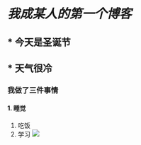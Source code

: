 # *我成某人的第一个博客*
## * **今天是圣诞节**
## * **天气很冷**
### 我做了三件事情
#### 1. 睡觉
1. 吃饭
1. 学习
![](https://www.baidu.com/link?url=Cktd6a8M0hZovKgG40-awQ_uoqWJGNR_gGgM6oDuP4qPGLdXzKJbHR3B6R-2u12LTzKvftz6HJxKQ0Vg1zlBGg9EAHPTFHuKJ59q8cI5ib8xygL-lBbeXIkCf6fJJsJ511A4zM7F3HrsYVGLUvEGX5TZ0wbnaILXbfKhJ2BPgCs6lEFMG3CPbFvrj1YzxDX3uZXHBHpLyUpEFCnvpWsqh5hNPqyDdE9Sat49uWNyA80iZm3IEYkevAy578ZI2VJ8FAqwX4RCs4JtWoP4fhb2wgcLlPwg0i4-0yiAPWxruTRXmhiK6gHsReT8zI-mDRui9sMDzjaRFRIVAGoxv_ovtco1ROlryQYj46zDxZk5jqX_skY0Kbe4sHGskoS7dzHCOK3vTQpwcM6o5S7Kg_5oogVp0duV0mo118b1H2kC7ZCmphouy7_vxku_qVH7CENs0muCBRLzi5CV5cONAl-YYOCwaq4qCGQNonJOGK4wCSgrujrAWiPR8pBVKIOV7grWkC0LqCmkzL0sNgj0CTLtF13W6-lxEz5dGXgv54pvDzLyQVYfEvG3yfC8FcZOALJ1Ju43__T3AqKbBZzawjMiKe11Up2g89gGCrmWY7JP4FWMDZY2-OzIL76uT6F5VKE9YkRtWoop5DyXlwmYakIBoH1VrG-AO8XiVoO_0ijKF0G&click_t=1608905242204&s_info=1312_652&wd=&eqid=a19e6762000684bc000000055fe5ee09)
